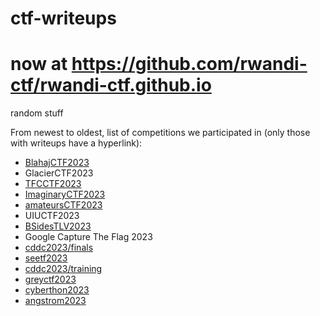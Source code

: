 # ctf-writeups
# now at https://github.com/rwandi-ctf/rwandi-ctf.github.io

random stuff

From newest to oldest, list of competitions we participated in (only those with writeups have a hyperlink):

- [BlahajCTF2023](./BlahajCTF2023)
- GlacierCTF2023
- [TFCCTF2023](./TFCCTF2023)
- [ImaginaryCTF2023](./ImaginaryCTF2023)
- [amateursCTF2023](./amateursctf2023)
- UIUCTF2023
- [BSidesTLV2023](./BSidesTLV2023)
- Google Capture The Flag 2023
- [cddc2023/finals](./cddc2023/finals/)
- [seetf2023](./seetf2023/)
- [cddc2023/training](./cddc2023/training/)
- [greyctf2023](./greyctf2023)
- [cyberthon2023](./cyberthon2023)
- [angstrom2023](./angstrom2023)
